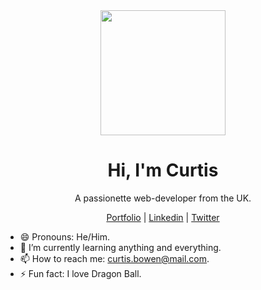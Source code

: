<div align="center"><img width="200px" src="https://i.imgur.com/Ak3aX4i.png"></div>
<h1 align="center">Hi, I'm Curtis</h1>
<p align="center">A passionette web-developer from the UK.</p>
<p align="center"><a href="#">Portfolio</a> | <a href="#">Linkedin</a> | <a href="#">Twitter</a></p>


- 😄 Pronouns: He/Him.
- 🌱 I’m currently learning anything and everything.
- 📫 How to reach me: curtis.bowen@mail.com.
- ⚡ Fun fact: I love Dragon Ball.

